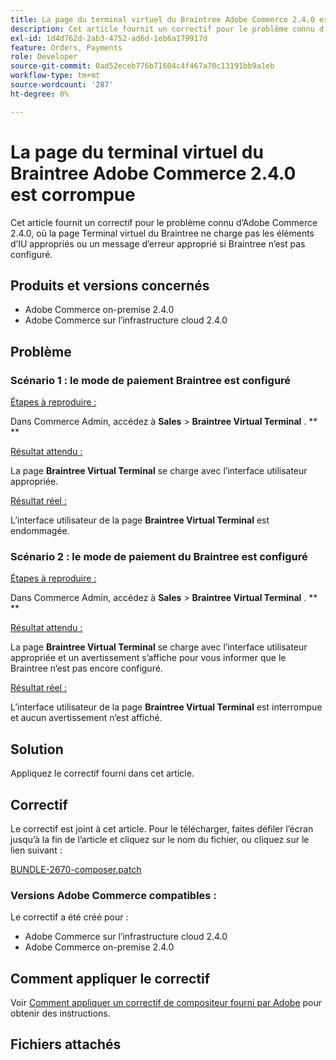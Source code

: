```yaml
---
title: La page du terminal virtuel du Braintree Adobe Commerce 2.4.0 est corrompue
description: Cet article fournit un correctif pour le problème connu d’Adobe Commerce 2.4.0, où la page Terminal virtuel du Braintree ne charge pas les éléments d’IU appropriés ou un message d’erreur approprié si Braintree n’est pas configuré.
exl-id: 1d4d762d-2ab3-4752-ad6d-1eb6a179917d
feature: Orders, Payments
role: Developer
source-git-commit: 0ad52eceb776b71604c4f467a70c13191bb9a1eb
workflow-type: tm+mt
source-wordcount: '287'
ht-degree: 0%

---
```


# La page du terminal virtuel du Braintree Adobe Commerce 2.4.0 est corrompue

Cet article fournit un correctif pour le problème connu d’Adobe Commerce 2.4.0, où la page Terminal virtuel du Braintree ne charge pas les éléments d’IU appropriés ou un message d’erreur approprié si Braintree n’est pas configuré.

## Produits et versions concernés

* Adobe Commerce on-premise 2.4.0
* Adobe Commerce sur l’infrastructure cloud 2.4.0

## Problème

### Scénario 1 : le mode de paiement Braintree est configuré

<u>Étapes à reproduire :</u>

Dans Commerce Admin, accédez à **Sales** > **Braintree Virtual Terminal** . ** **

<u>Résultat attendu :</u>

La page **Braintree Virtual Terminal** se charge avec l’interface utilisateur appropriée.

<u>Résultat réel :</u>

L’interface utilisateur de la page **Braintree Virtual Terminal** est endommagée.

### Scénario 2 : le mode de paiement du Braintree est configuré

<u>Étapes à reproduire :</u>

Dans Commerce Admin, accédez à **Sales** > **Braintree Virtual Terminal** . ** **

<u>Résultat attendu :</u>

La page **Braintree Virtual Terminal** se charge avec l’interface utilisateur appropriée et un avertissement s’affiche pour vous informer que le Braintree n’est pas encore configuré.

<u>Résultat réel :</u>

L’interface utilisateur de la page **Braintree Virtual Terminal** est interrompue et aucun avertissement n’est affiché.

## Solution

Appliquez le correctif fourni dans cet article.

## Correctif

Le correctif est joint à cet article. Pour le télécharger, faites défiler l’écran jusqu’à la fin de l’article et cliquez sur le nom du fichier, ou cliquez sur le lien suivant :

[BUNDLE-2670-composer.patch](assets/BUNDLE-2670-composer.patch.zip)

### Versions Adobe Commerce compatibles :

Le correctif a été créé pour :

* Adobe Commerce sur l’infrastructure cloud 2.4.0
* Adobe Commerce on-premise 2.4.0

## Comment appliquer le correctif

Voir [Comment appliquer un correctif de compositeur fourni par Adobe](/help/how-to/general/how-to-apply-a-composer-patch-provided-by-magento.md) pour obtenir des instructions.

## Fichiers attachés
